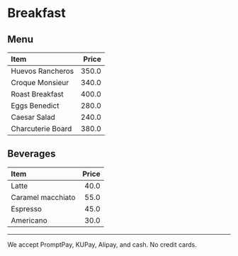 # Breakfast
## Menu

| Item                                   | Price |
|:---------------------------------------|------:|
| Huevos Rancheros                        |  350.0  |
| Croque Monsieur | 340.0 |
| Roast Breakfast | 400.0 |
| Eggs Benedict  | 280.0 |
| Caesar Salad  | 240.0  |
| Charcuterie Board | 380.0 |

## Beverages

| Item                                   | Price |
|:---------------------------------------|------:|
| Latte                           |  40.0  |
| Caramel macchiato                       | 55.0  |
| Espresso                           |  45.0  |
| Americano                           |  30.0  |


---

We accept PromptPay, KUPay, Alipay, and cash. No credit cards.
